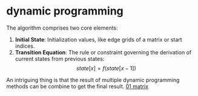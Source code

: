 # dynamic programming
The algorithm comprises two core elements:
1. **Initial State**: Initialization values, like edge grids of a matrix or start indices.
2. **Transition Equation**: The rule or constraint governing the derivation of current states from previous states:
$$state[x] = f(state[x - 1])$$

An intriguing thing is that the result of multiple dynamic programming methods can be combine to get the final result. [01 matrix](https://github.com/liushuyu6666/Leetcode_Java/tree/master/src/Zero_One_Matrix)